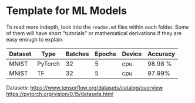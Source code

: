 # Template for ML Models
To read more indepth, look into the `readme.md` files within each folder. 
Some of them will have short "tutorials" or mathematical derivations if they are easy enough to explain.

Dataset | Type | Batches | Epochs | Device | Accuracy  |
--- | --- | --- | --- | --- | ---
MNIST | PyTorch | 32 | 5 | cpu | 98.98 %
MNIST | TF | 32 | 5 | cpu | 97.99%

Datasets:
https://www.tensorflow.org/datasets/catalog/overview
https://pytorch.org/vision/0.15/datasets.html
